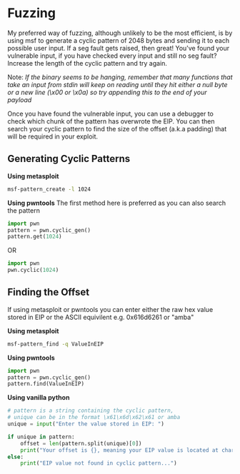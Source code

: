 # Fuzzing

My preferred way of fuzzing, although unlikely to be the most efficient, is by using msf to generate a cyclic pattern of 2048 bytes and sending it to each possible user input. If a seg fault gets raised, then great! You've found your vulnerable input, if you have checked every input and still no seg fault? Increase the length of the cyclic pattern and try again.

Note: *If the binary seems to be hanging, remember that many functions that take an input from stdin will keep on reading until they hit either a null byte or a new line (\x00 or \x0a) so try appending this to the end of your payload*

Once you have found the vulnerable input, you can use a debugger to check which chunk of the pattern has overwrote the EIP. You can then search your cyclic pattern to find the size of the offset (a.k.a padding) that will be required in your exploit.

## Generating Cyclic Patterns

**Using metasploit**
```bash
msf-pattern_create -l 1024
```

**Using pwntools**
The first method here is preferred as you can also search the pattern
```py
import pwn
pattern = pwn.cyclic_gen()
pattern.get(1024)
```
OR
```py
import pwn
pwn.cyclic(1024)
```

## Finding the Offset
If using metasploit or pwntools you can enter either the raw hex value stored in EIP or the ASCII equivilent e.g. 0x616d6261 or "amba"

**Using metasploit**
```bash
msf-pattern_find -q ValueInEIP
```

**Using pwntools**
```py
import pwn
pattern = pwn.cyclic_gen()
pattern.find(ValueInEIP)
```

**Using vanilla python**
```py
# pattern is a string containing the cyclic pattern,
# unique can be in the format \x61\x6d\x62\x61 or amba
unique = input("Enter the value stored in EIP: ")

if unique in pattern:
	offset = len(pattern.split(unique)[0])
	print("Your offset is {}, meaning your EIP value is located at character {} and onwards.".format(offset, offset+1))
else:
	print("EIP value not found in cyclic pattern...")
```